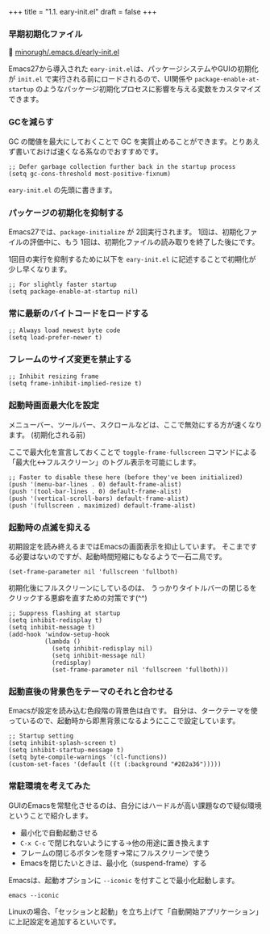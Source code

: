 +++
title = "1.1. eary-init.el"
draft = false
+++
### 早期初期化ファイル
🔗 [minorugh/.emacs.d/early-init.el](https://github.com/minorugh/.emacs.d/blob/main/early-init.el)

Emacs27から導入された `eary-init.el`は、パッケージシステムやGUIの初期化が `init.el` で実行される前にロードされるので、UI関係や `package-enable-at-startup` のようなパッケージ初期化プロセスに影響を与える変数をカスタマイズできます。

### GCを減らす
GC の閾値を最大にしておくことで GC を実質止めることができます。とりあえず書いておけば速くなる系なのでおすすめです。

```elisp
;; Defer garbage collection further back in the startup process
(setq gc-cons-threshold most-positive-fixnum)
```
`eary-init.el` の先頭に書きます。

### パッケージの初期化を抑制する 
Emacs27では、`package-initialize` が 2回実行されます。
1回は、初期化ファイルの評価中に、もう 1回は、初期化ファイルの読み取りを終了した後にです。

1回目の実行を抑制するために以下を `eary-init.el` に記述することで初期化が少し早くなります。

```elisp
;; For slightly faster startup
(setq package-enable-at-startup nil)
```

### 常に最新のバイトコードをロードする

```elisp
;; Always load newest byte code
(setq load-prefer-newer t)

```

### フレームのサイズ変更を禁止する

```elisp
;; Inhibit resizing frame
(setq frame-inhibit-implied-resize t)
```

### 起動時画面最大化を設定
メニューバー、ツールバー、スクロールなどは、ここで無効にする方が速くなります。 (初期化される前)

ここで最大化を宣言しておくことで `toggle-frame-fullscreen` コマンドによる「最大化<->フルスクリーン」のトグル表示を可能にします。
```elisp
;; Faster to disable these here (before they've been initialized)
(push '(menu-bar-lines . 0) default-frame-alist)
(push '(tool-bar-lines . 0) default-frame-alist)
(push '(vertical-scroll-bars) default-frame-alist)
(push '(fullscreen . maximized) default-frame-alist)
```

### 起動時の点滅を抑える
初期設定を読み終えるまではEmacsの画面表示を抑止しています。
そこまでする必要はないのですが、起動時間短縮にもなるようで一石二鳥です。

```elisp
(set-frame-parameter nil 'fullscreen 'fullboth)
```
初期化後にフルスクリーンにしているのは、
うっかりタイトルバーの閉じるをクリックする悪癖を直すための対策です(^^)

```elisp
;; Suppress flashing at startup
(setq inhibit-redisplay t)
(setq inhibit-message t)
(add-hook 'window-setup-hook
		  (lambda ()
			(setq inhibit-redisplay nil)
			(setq inhibit-message nil)
			(redisplay)
			(set-frame-parameter nil 'fullscreen 'fullboth)))
```

### 起動直後の背景色をテーマのそれと合わせる
Emacsが設定を読み込む色段階の背景色は白です。
自分は、タークテーマを使っているので、起動時から即黒背景になるようにここで設定しています。

```elisp
;; Startup setting
(setq inhibit-splash-screen t)
(setq inhibit-startup-message t)
(setq byte-compile-warnings '(cl-functions))
(custom-set-faces '(default ((t (:background "#282a36")))))
```

### 常駐環境を考えてみた 
GUIのEmacsを常駐化させるのは、自分にはハードルが高い課題なので疑似環境ということで紹介します。

* 最小化で自動起動させる
* `C-x C-c` で閉じれないようにする→他の用途に置き換えます
* フレームの閉じるボタンを隠す→常にフルスクリーンで使う
* Emacsを閉じたいときは、最小化（suspend-frame）する

Emacsは、起動オプションに `--iconic` を付すことで最小化起動します。
```sell
emacs --iconic
```
Linuxの場合、「セッションと起動」を立ち上げて「自動開始アプリケーション」に上記設定を追加するといいです。
